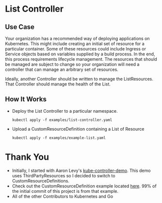 # List Controller

## Use Case

Your organization has a recommended way of deploying applications on Kubernetes.
This might include creating an initial set of resource for a particular container.
Some of these resources could include Ingress or Service objects based on variables supplied by a build process.
In the end, this process requirements lifecycle management.
The resources that should be managed are subject to change so your organization will need a controller that can manage an arbitrary set of resources.

Ideally, another Controller should be written to manage the ListResources.
That Controller should manage the health of the List.

## How It Works

* Deploy the List Controller to a particular namespace.
  ```
  kubectl apply -f examples/list-controller.yaml
  ```
* Upload a CustomResourceDefinition containing a List of Resource
  ```
  kubectl apply -f examples/example-list.yaml
  ```

# Thank You

* Initially, I started with Aaron Levy's [kube-controller-demo](https://github.com/aaronlevy/kube-controller-demo). This demo uses ThirdPartyResources so I decided to switch to CustomResourceDefinitions.
* Check out the CustomResourceDefinition example located [here](https://github.com/kubernetes/apiextensions-apiserver). 99% of the initial commit of this project is from that example.
* All of the other Contributors to Kubernetes and Go
